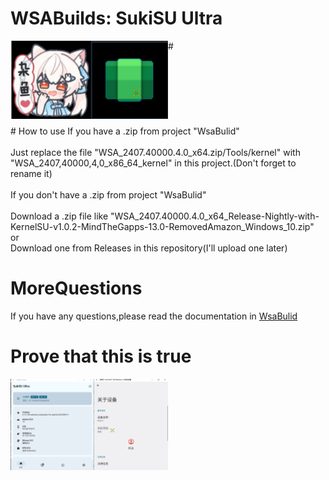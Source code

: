 # WSABuilds: SukiSU Ultra
<img align="left" src="https://raw.githubusercontent.com/Young-Six-6/WSA-SukiSU-Ultra/refs/heads/main/introduce_sources/icon.jpg" width="50%"/>
#  
<br><br><br><br><br><br><br><br>
# How to use
If you have a .zip from project "WsaBulid" <br><br>
Just replace the file "WSA_2407.40000.4.0_x64.zip/Tools/kernel" with "WSA_2407,40000,4,0_x86_64_kernel" in this project.(Don't forget to rename it)<br><br>
If you don't have a .zip from project "WsaBulid" <br><br>
Download a .zip file like "WSA_2407.40000.4.0_x64_Release-Nightly-with-KernelSU-v1.0.2-MindTheGapps-13.0-RemovedAmazon_Windows_10.zip"<br> 
or<br>
Download one from Releases in this repository(I'll upload one later)<br>

# MoreQuestions
If you have any questions,please read the documentation in [WsaBulid](https://github.com/MustardChef/WSABuilds/)

# Prove that this is true
<img align="left" src="https://raw.githubusercontent.com/Young-Six-6/WSA-SukiSU-Ultra/refs/heads/main/introduce_sources/pic1.png" width="50%"/>
